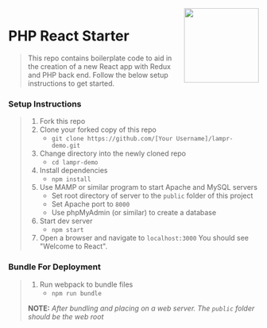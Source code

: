 <img align="right" width="150" src="https://github.com/Learning-Fuze/react-with-server/blob/master/public/dist/php-react.png">

# PHP React Starter

> This repo contains boilerplate code to aid in the creation of a new React app with Redux and PHP back end. Follow the below setup instructions to get started.

### Setup Instructions

> 1. Fork this repo
> 1. Clone your forked copy of this repo
>    - `git clone https://github.com/[Your Username]/lampr-demo.git`
> 1. Change directory into the newly cloned repo
>    - `cd lampr-demo`
> 1. Install dependencies 
>    - `npm install`
> 1. Use MAMP or similar program to start Apache and MySQL servers
>    - Set root directory of server to the `public` folder of this project
>    - Set Apache port to `8000`
>    - Use phpMyAdmin (or similar) to create a database
> 1. Start dev server
>    - `npm start`
> 1. Open a browser and navigate to `localhost:3000` You should see "Welcome to React".

### Bundle For Deployment

> 1. Run webpack to bundle files
>    - `npm run bundle`
> 
> **NOTE:** *After bundling and placing on a web server. The `public` folder should be the web root*
